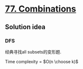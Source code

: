 # [77. Combinations](https://leetcode.com/problems/combinations/)

## Solution idea

### DFS

经典寻找all subsets的变形题.

Time complexity = $O(n \choose k)$